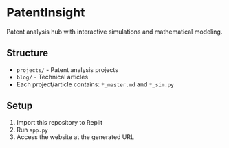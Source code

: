 # PatentInsight

Patent analysis hub with interactive simulations and mathematical modeling.

## Structure
- `projects/` - Patent analysis projects
- `blog/` - Technical articles
- Each project/article contains: `*_master.md` and `*_sim.py`

## Setup
1. Import this repository to Replit
2. Run `app.py`
3. Access the website at the generated URL

